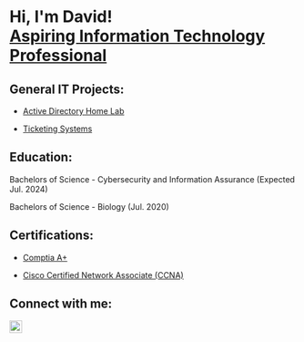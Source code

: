 <h1>Hi, I'm David! <br/><a href="https://www.linkedin.com/in/david-m01/">Aspiring Information Technology Professional</a></h1>

<h2>General IT Projects:</h2>

  - [Active Directory Home Lab](https://github.com/walts62/ActiveDirectoryHomeLab)
    
  - [Ticketing Systems](https://github.com/Walts62/Ticketing-System)

<h2>Education:</h2> 

Bachelors of Science - Cybersecurity and Information Assurance (Expected Jul. 2024)

Bachelors of Science - Biology (Jul. 2020)

<h2>Certifications:</h2>

  - [Comptia A+](https://www.credly.com/earner/earned/badge/dc3ccb85-65ee-41ec-aa3d-0315f7991d8e)
  
  - [Cisco Certified Network Associate (CCNA)](https://www.credly.com/badges/69159662-edd2-44ba-ad3a-5a681b8adb62/public_url)

<h2> Connect with me:</h2>

[<img align="left" alt="DavidMartinez | LinkedIn" width="22px" src="https://cdn.jsdelivr.net/npm/simple-icons@v3/icons/linkedin.svg" />][linkedin]

[linkedin]: https://www.linkedin.com/in/david-m01/
